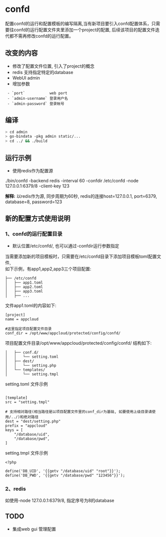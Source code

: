 # confd

配置confd的运行和配置模板的编写隔离,当有新项目要引入confd配置体系，只需要往confd的运行配置文件夹里添加一个project的配置,
后续该项目的配置文件迭代都不需再修改confd的运行配置。

## 改变的内容

- 修改了配置文件位置, 引入了project的概念
- redis 支持指定特定的database
- WebUI admin
- 增加参数

```
 - `port`           web port
 - `admin-username` 登录用户名
 - `admin-password` 登录帐号
```

## 编译

```bash
> cd admin
> go-bindata -pkg admin static/...
> cd ../ && ./build

```

## 运行示例

- 使用redis作为配置源

./bin/confd  -backend redis -interval 60 -confdir /etc/confd -node 127.0.0.1:6379/8 -client-key 123  

**解释:** 以redis作为源, 同步周期为60秒, redis的连接host=127.0.0.1, port=6379, database=8, password=123

## 新的配置方式使用说明

### 1、confd的运行配置目录

- 默认位置/etc/confd/, 也可以通过-confdir运行参数指定

当需要添加新的项目模板时，只需要在/etc/confd目录下添加项目模板toml配置文件,  
如下示例，有app1,app2,app3三个项目配置:  

```
├── /etc/confd  
│   ├── app1.toml  
│   ├── app2.toml  
│   ├── app3.toml  
│   ├── ...  

```

文件app1.toml的内容如下:

```
[project]
name = appcloud

#这里指定项目配置文件目录
conf_dir = /opt/www/appcloud/protected/config/confd/

```

项目配置文件目录/opt/www/appcloud/protected/config/confd/ 结构如下:  

```
│   ├── conf.d/  
│   │   └── setting.toml  
│   ├── dest/  
│   │   └── setting.php  
│   └── templates/  
│       └── setting.tmpl  
```

setting.toml 文件示例  

```

[template]
src = "setting.tmpl"

# 支持相对路径(相当路径是以项目配置文件里的conf_dir为基础, 如要使用上级目录请使用/../)和绝对路径
dest = "dest/setting.php"
prefix = "appcloud"
keys = [
    "/database/uid",
    "/database/pwd",
]

```

setting.tmpl 文件示例  

```
<?php

define('DB_UID', '{{getv "/database/uid" "root"}}');
define('DB_PWD', '{{getv "/database/pwd" "123456"}}');

```

### 2、redis

如使用-node 127.0.0.1:6379/8, 指定序号为8的database


## TODO

- 集成web gui 管理配置


